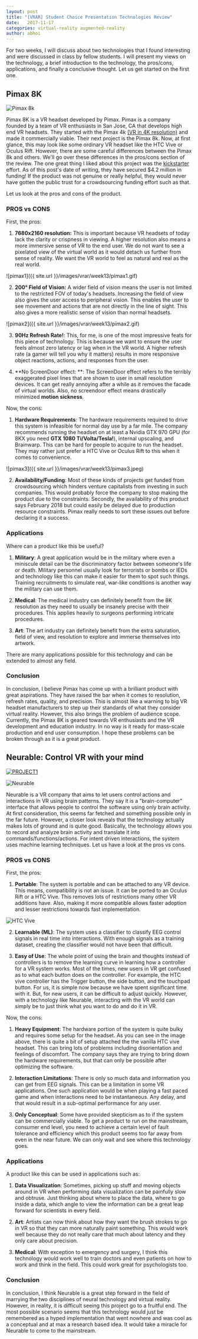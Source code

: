 ```yaml
---
layout: post
title: "[VRAR] Student Choice Presentation Technologies Review"
date:   2017-11-17
categories: virtual-reality augmented-reality
author: abhoi
---
```


For two weeks, I will discuss about two technologies that I found interesting and were discussed in class by fellow students. I will present my views on the technology, a brief introduction to the technology, the pros/cons, applications, and finally a conclusive thought. Let us get started on the first one.

## Pimax 8K

![Pimax 8k](https://ksr-ugc.imgix.net/assets/014/865/737/22a6a55508e9f4bffd51cf22baaf26ab_original.png?crop=faces&w=1552&h=873&fit=crop&v=1505855621&auto=format&q=92&s=58b912f528ea1db176eb0faa7c47f288)

Pimax 8K is a VR headset developed by Pimax. Pimax is a company founded by a team of VR enthusiasts in San Jose, CA that develops high end VR headsets. They started with the Pimax 4k [(VR in 4K resolution)](https://www.pimaxvr.com/en/4k/) and made it commercially viable. Their next project is the Pimax 8k. Now, at first glance, this may look like some ordinary VR headset like the HTC Vive or Oculus Rift. However, there are some careful differences between the Pimax 8k and others. We'll go over these differences in the pros/cons section of the review. The one great thing I liked about this project was the [kickstarter](https://www.kickstarter.com/projects/pimax8kvr/pimax-the-worlds-first-8k-vr-headset) effort. As of this post's date of writing, they have secured $4.2 million in funding! If the product was not genuine or really helpful, they would never have gotten the public trust for a crowdsourcing funding effort such as that.

Let us look at the pros and cons of the product.

### PROS vs CONS

First, the pros:

1. **7680x2160 resolution:** This is important because VR headsets of today lack the clarity or crispness in viewing. A higher resolution also means a more immersive sense of VR to the end user. We do not want to see a pixelated view of the virtual world as it would detach us further from sense of reality. We want the VR world to feel as natural and real as the real world.

![pimax1]({{ site.url }}/images/vrar/week13/pimax1.gif)

2. **200° Field of Vision:** A wider field of vision means the user is not limited to the restricted FOV of today's headsets. Increasing the field of view also gives the user access to peripheral vision. This enables the user to see movement and actions that are not directly in the line of sight. This also gives a more realistic sense of vision than normal headsets.

![pimax2]({{ site.url }}/images/vrar/week13/pimax2.gif)

3. **90Hz Refresh Rate!**: This, for me, is one of the most impressive feats for this piece of technology. This is because we want to ensure the user feels almost zero latency or lag when in the VR world. A higher refresh rate (a gamer will tell you why it matters) results in more responsive object reactions, actions, and responses from the user.

4. **No ScreenDoor effect: **: The ScreenDoor effect refers to the terribly exaggerated pixel lines that are shown to user in small resolution devices. It can get really annoying after a while as it removes the facade of virtual worlds. Also, no screendoor effect means drastically minimized **motion sickness**.

Now, the cons:

1. **Hardware Requirements**: The hardware requirements required to drive this system is infeasible for normal day use by a far mile. The company recommends running the headset on at least a Nvidia GTX 970 GPU (for 8KX you need **GTX 1080 Ti/Volta/Tesla!**), internal upscaling, and Brainwarp. This can be hard for people to acquire to run the headset. They may rather just prefer a HTC Vive or Oculus Rift to this when it comes to convenience.

![pimax3]({{ site.url }}/images/vrar/week13/pimax3.jpeg)

2. **Availability/Funding**: Most of these kinds of projects get funded from crowdsourcing which hinders venture capitalists from investing in such companies. This would probably force the company to stop making the product due to the constraints. Secondly, the availability of this product says February 2018 but could easily be delayed due to production resource constraints. Pimax really needs to sort these issues out before declaring it a success.

### Applications

Where can a product like this be useful?

1. **Military**: A great application would be in the military where even a miniscule detail can be the discriminatory factor between someone's life or death. Military personnel usually look for terrorists or bombs or IEDs and technology like this can make it easier for them to spot such things. Training recruitments to simulate real, war-like conditions is another way the military can use them.

2. **Medical**: The medical industry can definitely benefit from the 8K resolution as they need to usually be insanely precise with their procedures. This applies heavily to surgeons performing intricate procedures.

3. **Art**: The art industry can definitely benefit from the extra saturation, field of view, and resolution to explore and immerse themselves into artwork.

There are many applications possible for this technology and can be extended to almost any field.

### Conclusion

In conclusion, I believe Pimax has come up with a brilliant product with great aspirations. They have raised the bar when it comes to resolution, refresh rates, quality, and precision. This is almost like a warning to big VR headset manufacturers to step up their standards of what they consider virtual reality. However, this also brings the problem of audience scope. Currently, the Pimax 8K is geared towards VR enthusiasts and the VR development and education industry. In no way is it ready for mass-scale production and end user consumption. I hope these problems can be broken through as it is a great product.

## Neurable: Control VR with your mind

[![PROJECT1](http://img.youtube.com/vi/47WHqDNckI8/0.jpg)](https://www.youtube.com/watch?v=47WHqDNckI8)

![Neurable](http://www.gmonna.com/wp-content/uploads/2017/10/neurable.jpeg)

Neurable is a VR company that aims to let users control actions and interactions in VR using brain patterns. They say it is a "brain-computer" interface that allows people to control the software using only brain activity. At first consideration, this seems far fetched and something possible only in the far future. However, a closer look reveals that the technology actually makes lots of ground and is quite good. Basically, the technology allows you to record and analyze brain activity and translate it into commands/functions/actions. For intent driven interactions, the system uses machine learning techniques. Let us have a look at the pros vs cons.

### PROS vs CONS

First, the pros:

1. **Portable**: The system is portable and can be attached to any VR device. This means, compatibility is not an issue. It can be ported to an Oculus Rift or a HTC Vive. This removes lots of restrictions many other VR additions have. Also, making it more compatible allows faster adoption and lesser restrictions towards fast implementation.

![HTC Vive](http://www.gmonna.com/wp-content/uploads/2017/10/MjkzNTk1NQ.jpeg)

2. **Learnable (ML)**: The system uses a classifier to classify EEG control signals in real time into interactions. With enough signals as a training dataset, creating the classifier would not have been that difficult.

3. **Easy of Use**: The whole point of using the brain and thoughts instead of controllers is to remove the learning curve in learning how a controller for a VR system works. Most of the times, new users in VR get confused as to what each button does on the controller. For example, the HTC vive controller has the Trigger button, the side button, and the touchpad button. For us, it is simple now because we have spent significant time with it. But, for new users, it can be difficult to adjust quickly. However, with a technology like Neurable, interacting with the VR world can simply be to just think what you want to do and do it in VR.

Now, the cons:

1. **Heavy Equipment**: The hardware portion of the system is quite bulky and requires some setup for the headset. As you can see in the image above, there is quite a bit of setup attached the the vanilla HTC vive headset. This can bring lots of problems including disorientation and feelings of discomfort. The company says they are trying to bring down the hardware requirements, but that can only be possible after optimizing the software.

2. **Interaction Limitations**: There is only so much data and information you can get from EEG signals. This can be a limitation in some VR applications. One such application would be when playing a fast paced game and when interactions need to be instantaneous. Any delay, and that would result in a sub-optimal performance for any user.

3. **Only Conceptual**: Some have provided skepticism as to if the system can be commercially viable. To get a product to run on the mainstream, consumer end level, you need to achieve a certain level of fault tolerance and efficiency which this product seems too far away from even in the near future. We can only wait and see where this technology goes.

### Applications

A product like this can be used in applications such as:

1. **Data Visualization**: Sometimes, picking up stuff and moving objects around in VR when performing data visualization can be painfully slow and obtruse. Just thinking about where to place the data, where to go inside a data, which angle to view the information can be a great leap forward for scientists in every field.

2. **Art**: Artists can now think about how they want the brush strokes to go in VR so that they can more naturally paint something. This would work well because they do not really care that much about latency and they only care about precision.

3. **Medical**: With exception to emergency and surgery, I think this technology would work well to train doctors and even patients on how to work and think in the field. This could work great for psychologists too.

### Conclusion

In conclusion, I think Neurable is a great step forward in the field of marrying the two disciplines of neural technology and virtual reality. However, in reality, it is difficult seeing this project go to a fruitful end. The most possible scenario seems that this technology would just be remembered as a hyped implementation that went nowhere and was cool as a conceptual and at max a research based idea. It would take a miracle for Neurable to come to the mainstream.
